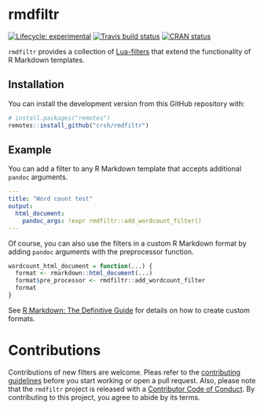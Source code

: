 
<!-- README.md is generated from README.Rmd. Please edit that file -->

# rmdfiltr

<!-- badges: start -->

[![Lifecycle:
experimental](https://img.shields.io/badge/lifecycle-experimental-orange.svg)](https://www.tidyverse.org/lifecycle/#experimental)
[![Travis build
status](https://travis-ci.org/crsh/rmdfiltr.svg?branch=master)](https://travis-ci.org/crsh/rmdfiltr)
[![CRAN
status](https://www.r-pkg.org/badges/version/rmdfiltr)](https://cran.r-project.org/package=rmdfiltr)
<!-- badges: end -->

`rmdfiltr` provides a collection of
[Lua-filters](https://pandoc.org/lua-filters.html) that extend the
functionality of R Markdown templates.

## Installation

<!--
You can install the released version of rmdfiltr from [CRAN](https://CRAN.R-project.org) with:

``` r
install.packages("rmdfiltr")
```
-->

You can install the development version from this GitHub repository
with:

``` r
# install.packages("remotes")
remotes::install_github("crsh/rmdfiltr")
```

## Example

You can add a filter to any R Markdown template that accepts additional
`pandoc` arguments.

``` yaml
---
title: "Word count test"
output:
  html_document:
    pandoc_args: !expr rmdfiltr::add_wordcount_filter()
---
```

Of course, you can also use the filters in a custom R Markdown format by
adding `pandoc` arguments with the preprocessor function.

``` r
wordcount_html_document = function(...) {
  format <- rmarkdown::html_document(...)
  format$pre_processor <- rmdfiltr::add_wordcount_filter
  format
}
```

See [R Markdown: The Definitive
Guide](https://bookdown.org/yihui/rmarkdown/new-formats.html) for
details on how to create custom formats.

# Contributions

Contributions of new filters are welcome. Pleas refer to the
[contributing guidelines](.github/CONTRIBUTING.md) before you start
working or open a pull request. Also, please note that the `rmdfiltr`
project is released with a [Contributor Code of
Conduct](.github/CODE_OF_CONDUCT.md). By contributing to this project,
you agree to abide by its terms.
